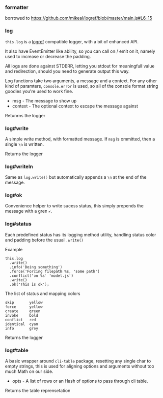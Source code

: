 ### formatter

borrowed to https://github.com/mikeal/logref/blob/master/main.js#L6-15

### log

`this.log` is a [logref](https://github.com/mikeal/logref)
compatible logger, with a bit of enhanced API.

It also have EventEmitter like ability, so you can call on / emit
on it, namely used to increase or decrease the padding.

All logs are done against STDERR, letting you stdout for meaningfull
value and redirection, should you need to generate output this way.

Log functions take two arguments, a message and a context. For any
other kind of paramters, `console.error` is used, so all of the
console format string goodies you're used to work fine.

- msg      - The message to show up
- context  - The optional context to escape the message against

Retunrns the logger

### log#write

A simple write method, with formatted message. If `msg` is
ommitted, then a single `\n` is written.

Returns the logger

### log#writeln

Same as `log.write()` but automatically appends a `\n` at the end
of the message.

### log#ok

Convenience helper to write sucess status, this simply prepends the
message with a gren `✔`.

### log#status

Each predefined status has its logging method utility, handling
status color and padding before the usual `.write()`

Example

    this.log
      .write()
      .info('Doing something')
      .force('Forcing filepath %s, 'some path')
      .conflict('on %s' 'model.js')
      .write()
      .ok('This is ok');

The list of status and mapping colors

    skip       yellow
    force      yellow
    create     green
    invoke     bold
    conflict   red
    identical  cyan
    info       grey

Returns the logger

### log#table

A basic wrapper around `cli-table` package, resetting any single
char to empty strings, this is used for aligning options and
arguments without too much Math on our side.

- opts - A list of rows or an Hash of options to pass through cli
          table.

Returns the table reprensetation

